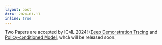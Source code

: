 ```yaml
---
layout: post
date: 2024-01-17
inline: true
---
```

Two Papers are accepted by ICML 2024! ([Deep Demonstration Tracing](https://osil-ddt.github.io/) and [Policy-conditioned Model](https://policy-conditioned-model.io), whch will be released soon.)
